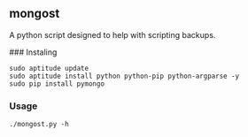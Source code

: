## mongost

A python script designed to help with scripting backups.

### Instaling

    sudo aptitude update
    sudo aptitude install python python-pip python-argparse -y
    sudo pip install pymongo

### Usage

    ./mongost.py -h
